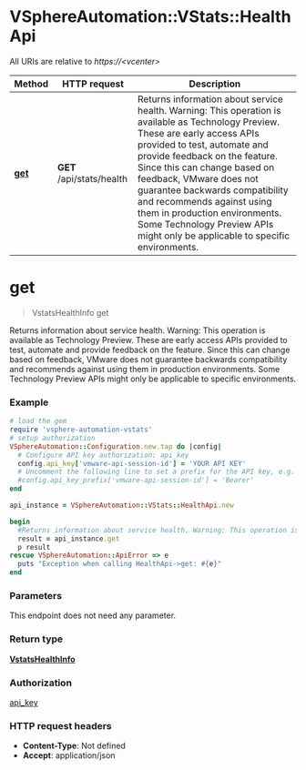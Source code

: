 # VSphereAutomation::VStats::HealthApi

All URIs are relative to *https://&lt;vcenter&gt;*

Method | HTTP request | Description
------------- | ------------- | -------------
[**get**](HealthApi.md#get) | **GET** /api/stats/health | Returns information about service health. Warning: This operation is available as Technology Preview. These are early access APIs provided to test, automate and provide feedback on the feature. Since this can change based on feedback, VMware does not guarantee backwards compatibility and recommends against using them in production environments. Some Technology Preview APIs might only be applicable to specific environments.


# **get**
> VstatsHealthInfo get

Returns information about service health. Warning: This operation is available as Technology Preview. These are early access APIs provided to test, automate and provide feedback on the feature. Since this can change based on feedback, VMware does not guarantee backwards compatibility and recommends against using them in production environments. Some Technology Preview APIs might only be applicable to specific environments.

### Example
```ruby
# load the gem
require 'vsphere-automation-vstats'
# setup authorization
VSphereAutomation::Configuration.new.tap do |config|
  # Configure API key authorization: api_key
  config.api_key['vmware-api-session-id'] = 'YOUR API KEY'
  # Uncomment the following line to set a prefix for the API key, e.g. 'Bearer' (defaults to nil)
  #config.api_key_prefix['vmware-api-session-id'] = 'Bearer'
end

api_instance = VSphereAutomation::VStats::HealthApi.new

begin
  #Returns information about service health. Warning: This operation is available as Technology Preview. These are early access APIs provided to test, automate and provide feedback on the feature. Since this can change based on feedback, VMware does not guarantee backwards compatibility and recommends against using them in production environments. Some Technology Preview APIs might only be applicable to specific environments.
  result = api_instance.get
  p result
rescue VSphereAutomation::ApiError => e
  puts "Exception when calling HealthApi->get: #{e}"
end
```

### Parameters
This endpoint does not need any parameter.

### Return type

[**VstatsHealthInfo**](VstatsHealthInfo.md)

### Authorization

[api_key](../README.md#api_key)

### HTTP request headers

 - **Content-Type**: Not defined
 - **Accept**: application/json



